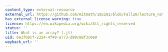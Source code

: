 ```yaml
---
content_type: external-resource
external_url: https://github.com/mitmath/18S191/blob/Fall20/lecture_notebooks/week8/what_is_an_array.jl
has_external_license_warning: true
license: https://en.wikipedia.org/wiki/All_rights_reserved
status: ''
title: What is an array? (.jl)
uid: 6e1f69cf-2324-4f40-a773-d90c88f3c0e9
wayback_url: ''
---
```

